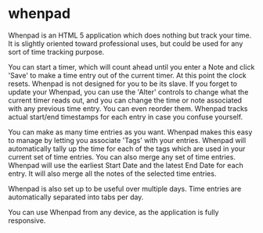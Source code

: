 whenpad
=======

Whenpad is an HTML 5 application which does nothing but track your time. It is slightly oriented toward professional uses, but could be used for any sort of 
time tracking purpose.

You can start a timer, which will count ahead until you enter a Note and click 'Save' to make a time entry out of the current timer. At this point the clock resets.
Whenpad is not designed for you to be its slave. If you forget to update your Whenpad, you can use the 'Alter' controls to change what the current timer reads out,
and you can change the time or note associated with any previous time entry. You can even reorder them. Whenpad tracks actual start/end timestamps for each entry
in case you confuse yourself.

You can make as many time entries as you want. Whenpad makes this easy to manage by letting you associate 'Tags' with your entries. Whenpad will automatically tally
up the time for each of the tags which are used in your current set of time entries. You can also merge any set of time entries. Whenpad will use the earliest Start Date
and the latest End Date for each entry. It will also merge all the notes of the selected time entries.

Whenpad is also set up to be useful over multiple days. Time entries are automatically separated into tabs per day.  

You can use Whenpad from any device, as the application is fully responsive.
